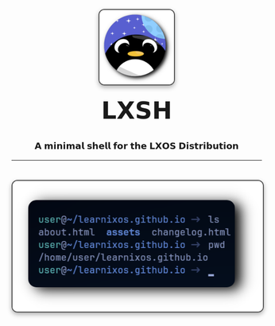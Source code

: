 <div align="center">
  <img 
    src="https://raw.githubusercontent.com/LearnixOS/learnixos.github.io/refs/heads/main/assets/images/logo.png" 
    alt="LXSH Logo" 
    width="150" 
    style="display: block; margin: 0 auto; border: 2px solid #555; border-radius: 12px; box-shadow: 0 4px 10px rgba(0, 0, 0, 0.3);"
  >
</div>

<div align="center">
  <h1 style="font-size: 48px; margin-top: 20px;">
    <a href="https://learnixos.github.io/" style="text-decoration: none; color: inherit;">
      𝗟𝗫𝗦𝗛
    </a>
  </h1>
  <p style="font-size: 18px; margin-top: 10px;">
    𝗔 𝗺𝗶𝗻𝗶𝗺𝗮𝗹 𝘀𝗵𝗲𝗹𝗹 𝗳𝗼𝗿 𝘁𝗵𝗲 𝗟𝗫𝗢𝗦 𝗗𝗶𝘀𝘁𝗿𝗶𝗯𝘂𝘁𝗶𝗼𝗻
  </p>
</div>

---

<h1>
  <img src="assets/lxsh.png" align="center" alt="Preview" width="650" style="display: inline-block; margin: 0; border: 2px solid #555; border-radius: 12px; box-shadow: 0 4px 10px rgba(0, 0, 0, 0.3);">
</h1>
